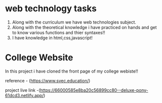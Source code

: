 
# web technology tasks
1. Along with the curriculum we have web technologies subject.
2. Along with the theoretical knowledge i have practiced on hands and get to know various functions and thier syntaxes!!
3. I have knowledge in html,css,javascript!

# College Website
In this project i have cloned the front page of my college webiste!!

reference - (https://www.svec.education/)

project live link -(https://66000585e8ba20c56899cc80--deluxe-pony-61dcd3.netlify.app/)



